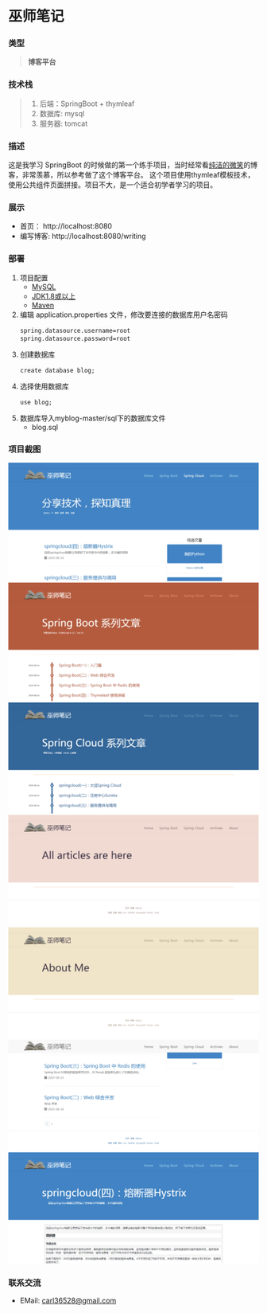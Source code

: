 # 巫师笔记

### 类型
> **博客平台**

### 技术栈
> 1. 后端：SpringBoot + thymleaf
> 2. 数据库: mysql
> 3. 服务器: tomcat

### 描述
这是我学习 SpringBoot 的时候做的第一个练手项目，当时经常看[纯洁的微笑](http://www.ityouknow.com/)的博客，非常羡慕，所以参考做了这个博客平台。
这个项目使用thymleaf模板技术， 使用公共组件页面拼接。项目不大，是一个适合初学者学习的项目。

### 展示
* 首页：    http://localhost:8080
* 编写博客: http://localhost:8080/writing

### 部署
1. 项目配置
    * [MySQL](https://dev.mysql.com/downloads/mysql/)
    * [JDK1.8或以上](http://www.oracle.com/technetwork/java/javase/overview/index.html)
    * [Maven](https://maven.apache.org/download.cgi)
2. 编辑 application.properties 文件，修改要连接的数据库用户名密码
   ```
   spring.datasource.username=root
   spring.datasource.password=root
   ```
3. 创建数据库
   ```
   create database blog;
   ```
4. 选择使用数据库
   ```
   use blog;
   ```
5. 数据库导入myblog-master/sql下的数据库文件
   * blog.sql
   
### 项目截图
![](./doc/home.png)
![](./doc/springboot.png)
![](./doc/springcloud.png)
![](./doc/articles.png)
![](./doc/about.png)
![](./doc/footer.png)
![](./doc/article.png)

### 联系交流
- EMail: [carl36528@gmail.com](http://carl36528@gmail.com)
